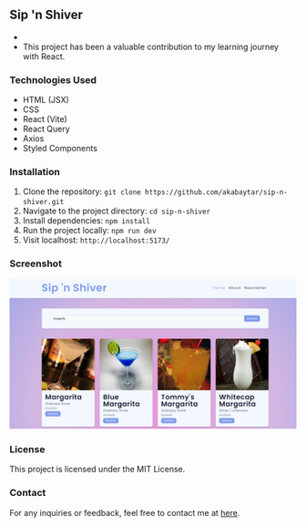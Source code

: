 ## Sip 'n Shiver

- 
- This project has been a valuable contribution to my learning journey with React.

### Technologies Used

- HTML (JSX)
- CSS
- React (Vite)
- React Query
- Axios
- Styled Components

### Installation

1. Clone the repository:
   `git clone https://github.com/akabaytar/sip-n-shiver.git`
2. Navigate to the project directory:
   `cd sip-n-shiver`
3. Install dependencies:
   `npm install`
4. Run the project locally:
   `npm run dev`
5. Visit localhost:
   `http://localhost:5173/`

### Screenshot

![Screenshot](/public/screenshot.png)

### License

This project is licensed under the MIT License.

### Contact

For any inquiries or feedback, feel free to contact me at [here](mailto:contact@burakbilgili.co.uk).
